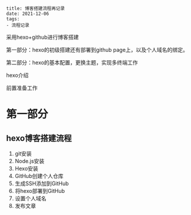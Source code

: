 ```
title: 博客搭建流程再记录
date: 2021-12-06
tags:
- 流程记录
```

采用hexo+github进行博客搭建

第一部分：hexo的初级搭建还有部署到github page上，以及个人域名的绑定。

第二部分：hexo的基本配置，更换主题，实现多终端工作



hexo介绍



前置准备工作



# 第一部分

## hexo博客搭建流程

1. git安装
2. Node.js安装
3. Hexo安装
4. GitHub创建个人仓库
5. 生成SSH添加到GitHub
6. 将hexo部署到GitHub
7. 设置个人域名
8. 发布文章